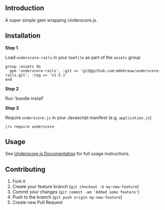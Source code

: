 ## Introduction

A super simple gem wrapping Underscore.js.

## Installation

**Step 1**

Load `underscore-rails` in your `Gemfile` as part of the `assets` group

    group :assets do
      gem 'underscore-rails', :git => 'git@github.com:mdebrauw/underscore-rails.git', :tag => 'v1.5.1'
    end

**Step 2**

Run 'bundle install'

**Step 3**

Require `underscore.js` in your Javascript manifest (e.g. `application.js`)

    //= require underscore

## Usage

See [Underscore.js Documentation](https://github.com/jashkenas/underscore) for full usage instructions.

## Contributing

1. Fork it
2. Create your feature branch (`git checkout -b my-new-feature`)
3. Commit your changes (`git commit -am 'Added some feature'`)
4. Push to the branch (`git push origin my-new-feature`)
5. Create new Pull Request
